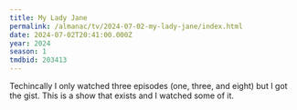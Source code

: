 ```yaml
---
title: My Lady Jane
permalink: /almanac/tv/2024-07-02-my-lady-jane/index.html
date: 2024-07-02T20:41:00.000Z
year: 2024
season: 1
tmdbid: 203413
---
```


Techincally I only watched three episodes (one, three, and eight) but I got the gist. This is a show that exists and I watched some of it.